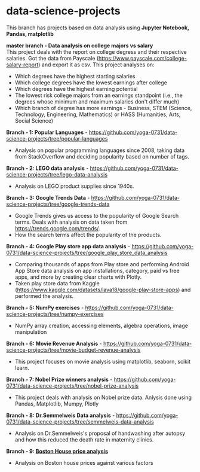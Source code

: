 # data-science-projects

This branch has projects based on data analysis using **Jupyter Notebook, Pandas, matplotlib**  

**master branch - Data analysis on college majors vs salary**  
  This project deals with the report on college degress and their respective salaries. Got the data from Payscale (https://www.payscale.com/college-salary-report) and export it as csv. This project analyses on:  
  - Which degrees have the highest starting salaries
  - Which college degrees have the lowest earnings after college
  - Which degrees have the highest earning potential
  - The lowest risk college majors from an earnings standpoint (i.e., the degrees whose minimum and maximum salaries don't differ much)
  - Which branch of degree has more earnings -  Business, STEM (Science, Technology, Engineering, Mathematics) or HASS (Humanities, Arts, Social Science)

**Branch - 1: Popular Languages** - https://github.com/yoga-0731/data-science-projects/tree/popular-languages
  - Analysis on popular programming languages since 2008, taking data from StackOverflow and deciding popularity based on number of tags.

**Branch - 2: LEGO data analysis** - https://github.com/yoga-0731/data-science-projects/tree/lego-data-analysis
  - Analysis on LEGO product supplies since 1940s.

**Branch - 3: Google Trends Data** - https://github.com/yoga-0731/data-science-projects/tree/google-trends-data
  - Google Trends gives us access to the popularity of Google Search terms. Deals with analysis on data taken from https://trends.google.com/trends/.
  - How the search terms affect the popularity of the products.

**Branch - 4: Google Play store app data analysis** - https://github.com/yoga-0731/data-science-projects/tree/google_play_store_data_analysis
  - Comparing thousands of apps from Play store and performing Android App Store data analysis on app installations, category, paid vs free apps, and more by creating clear charts with Plotly.
  - Taken play store data from Kaggle (https://www.kaggle.com/datasets/lava18/google-play-store-apps) and performed the analysis.

**Branch - 5: NumPy exercises** - https://github.com/yoga-0731/data-science-projects/tree/numpy-exercises
  - NumPy array creation, accessing elements, algebra operations, image manipulation

**Branch - 6: Movie Revenue Analysis** - https://github.com/yoga-0731/data-science-projects/tree/movie-budget-revenue-analysis
  - This project focuses on movie analysis using matplotlib, seaborn, scikit learn.

**Branch - 7: Nobel Prize winners analysis** - https://github.com/yoga-0731/data-science-projects/tree/nobel-prize-analysis
  - This project deals with analysis on Nobel prize data. Anlysis done using Pandas, Matplotlib, Mumpy, Plotly

**Branch - 8: Dr.Semmelweis Data analysis** - https://github.com/yoga-0731/data-science-projects/tree/semmelweis-data-analysis
  - Analysis on Dr.Semmelweis's proposal of handwashing after autopsy and how this reduced the death rate in maternity clinics.

 **Branch - 9: [Boston House price analysis](https://github.com/yoga-0731/data-science-projects/tree/boston-house-price-valuation)**
  - Analysis on Boston house prices against various factors
